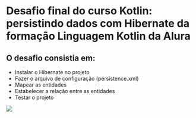 # Desafio final do curso Kotlin: persistindo dados com Hibernate da formação Linguagem Kotlin da Alura

## O desafio consistia em: 
- Instalar o Hibernate no projeto
- Fazer o arquivo de configuração (persistence.xml)
- Mapear as entidades 
- Estabelecer a relação entre as entidades 
- Testar o projeto 

<img src="https://skillicons.dev/icons?i=kotlin,maven,postgresql" />
